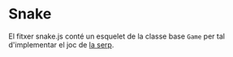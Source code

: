 # Snake
El fitxer snake.js conté un esquelet de la classe base `Game` per tal d'implementar el joc de [la serp](https://en.wikipedia.org/wiki/Snake_(video_game_genre)).
